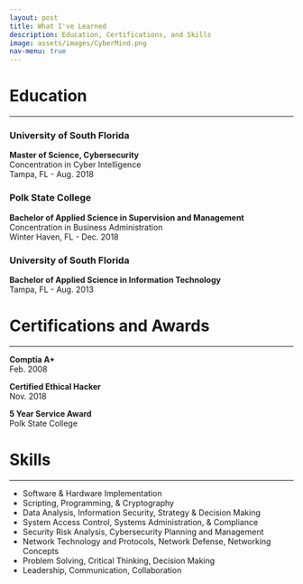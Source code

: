 ```yaml
---
layout: post
title: What I've Learned
description: Education, Certifications, and Skills
image: assets/images/CyberMind.png
nav-menu: true
---
```

  <div class="content">
  <h1>Education</h1>
  <hr>
  <h3>University of South Florida</h3>
  <p><b>Master of Science, Cybersecurity </b><br> Concentration in Cyber Intelligence <br>Tampa, FL - Aug. 2018</p>
    <h3>Polk State College</h3>
  <p><b>Bachelor of Applied Science in Supervision and Management</b><br>Concentration in Business Administration <br>Winter Haven, FL - Dec. 2018</p>
    <h3>University of South Florida</h3>
  <p><b>Bachelor of Applied Science in Information Technology</b><br>Tampa, FL - Aug. 2013</p>

  <h1> Certifications and Awards</h1>
  <hr>
  <p><b>Comptia A+</b><br>Feb. 2008</p>
  <p><b>Certified Ethical Hacker</b><br>Nov. 2018</p>
  <p><b>5 Year Service Award</b><br>Polk State College</p>
  
          
<h1>Skills</h1>
<hr>
<ul>
    <li>Software & Hardware Implementation </li>
    <li>Scripting, Programming, & Cryptography </li>
    <li>Data Analysis, Information Security, Strategy & Decision Making</li>
    <li>System Access Control, Systems Administration, & Compliance
    <li>Security Risk Analysis, Cybersecurity Planning and Management</li>
    <li>Network Technology and Protocols, Network Defense, Networking Concepts</li>
    <li>Problem Solving, Critical Thinking, Decision Making</li>
    <li>Leadership, Communication, Collaboration</li>
</ul>
